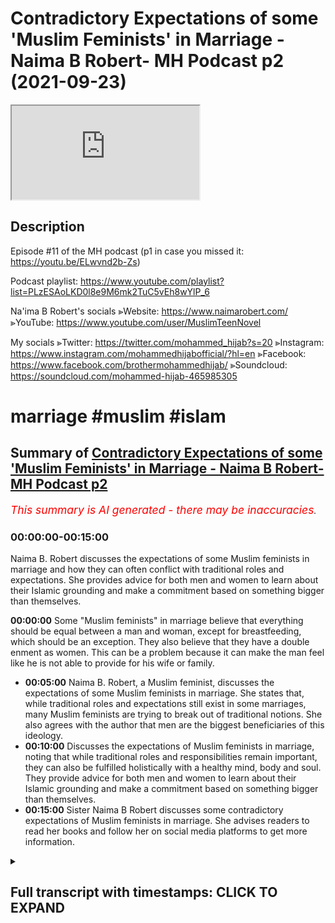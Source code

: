 # Contradictory Expectations of some 'Muslim Feminists' in Marriage - Naima B Robert- MH Podcast p2 (2021-09-23)

<iframe loading='lazy' allow='autoplay' src='https://www.youtube.com/embed/CF7uM2JcpGE'></iframe>

## Description

Episode #11 of the MH podcast
(p1 in case you missed it: <https://youtu.be/ELwvnd2b-Zs>)

Podcast playlist: <https://www.youtube.com/playlist?list=PLzESAoLKD0l8e9M6mk2TuC5vEh8wYlP_6>

Na'ima B Robert's socials
⪢Website: <https://www.naimarobert.com/>
⪢YouTube: <https://www.youtube.com/user/MuslimTeenNovel>

My socials
⪢Twitter: <https://twitter.com/mohammed_hijab?s=20>
⪢Instagram: <https://www.instagram.com/mohammedhijabofficial/?hl=en>
⪢Facebook: <https://www.facebook.com/brothermohammedhijab/>
⪢Soundcloud: <https://soundcloud.com/mohammed-hijab-465985305>

# marriage #muslim #islam

## Summary of [Contradictory Expectations of some 'Muslim Feminists' in Marriage - Naima B Robert- MH Podcast p2](https://www.youtube.com/watch?v=CF7uM2JcpGE)

*<span style="color:red; font-size:125%">This summary is AI generated - there may be inaccuracies</span>. [](/)*

### <a onclick="modifyYTiframeseektime('0')">00:00:00-00:15:00</a>

Naima B. Robert discusses the expectations of some Muslim feminists in marriage and how they can often conflict with traditional roles and expectations. She provides advice for both men and women to learn about their Islamic grounding and make a commitment based on something bigger than themselves.

**<a onclick="modifyYTiframeseektime('0')">00:00:00</a>** Some "Muslim feminists" in marriage believe that everything should be equal between a man and woman, except for breastfeeding, which should be an exception. They also believe that they have a double enment as women. This can be a problem because it can make the man feel like he is not able to provide for his wife or family.

* **<a onclick="modifyYTiframeseektime('300')">00:05:00</a>** Naima B. Robert, a Muslim feminist, discusses the expectations of some Muslim feminists in marriage. She states that, while traditional roles and expectations still exist in some marriages, many Muslim feminists are trying to break out of traditional notions. She also agrees with the author that men are the biggest beneficiaries of this ideology.
* **<a onclick="modifyYTiframeseektime('600')">00:10:00</a>** Discusses the expectations of Muslim feminists in marriage, noting that while traditional roles and responsibilities remain important, they can also be fulfilled holistically with a healthy mind, body and soul. They provide advice for both men and women to learn about their Islamic grounding and make a commitment based on something bigger than themselves.
* **<a onclick="modifyYTiframeseektime('900')">00:15:00</a>** Sister Naima B Robert discusses some contradictory expectations of Muslim feminists in marriage. She advises readers to read her books and follow her on social media platforms to get more information.

<details><summary><h2>Full transcript with timestamps: CLICK TO EXPAND</h2></summary>

<a onclick="modifyYTiframeseektime('0')">0:00:00</a> genoa is like i i find the most  
<a onclick="modifyYTiframeseektime('2')">0:00:02</a> pernicious  
<a onclick="modifyYTiframeseektime('3')">0:00:03</a> and most unacceptable type  
<a onclick="modifyYTiframeseektime('6')">0:00:06</a> of feminist as a muslim feminist do you  
<a onclick="modifyYTiframeseektime('8')">0:00:08</a> know why  
<a onclick="modifyYTiframeseektime('9')">0:00:09</a> because a true feminist like of a second  
<a onclick="modifyYTiframeseektime('12')">0:00:12</a> wave  
<a onclick="modifyYTiframeseektime('12')">0:00:12</a> complexion or  
<a onclick="modifyYTiframeseektime('14')">0:00:14</a> background orientation  
<a onclick="modifyYTiframeseektime('17')">0:00:17</a> she would  
<a onclick="modifyYTiframeseektime('18')">0:00:18</a> everything's 50 50 domestic housework is  
<a onclick="modifyYTiframeseektime('20')">0:00:20</a> 50 50. yeah true and also finances are  
<a onclick="modifyYTiframeseektime('23')">0:00:23</a> 50 50. xyz  
<a onclick="modifyYTiframeseektime('25')">0:00:25</a> yeah everything is that is what the  
<a onclick="modifyYTiframeseektime('27')">0:00:27</a> ideology says  
<a onclick="modifyYTiframeseektime('29')">0:00:29</a> yeah negozi who wrote the feminist  
<a onclick="modifyYTiframeseektime('30')">0:00:30</a> manifesto said everything should be  
<a onclick="modifyYTiframeseektime('32')">0:00:32</a> equal except for breastfeeding and she  
<a onclick="modifyYTiframeseektime('33')">0:00:33</a> gave that only there's the only  
<a onclick="modifyYTiframeseektime('34')">0:00:34</a> exception in her little pamphlet book  
<a onclick="modifyYTiframeseektime('36')">0:00:36</a> that she wrote which is not really an  
<a onclick="modifyYTiframeseektime('38')">0:00:38</a> academic book anyway but it's popular so  
<a onclick="modifyYTiframeseektime('40')">0:00:40</a> she the everything should be 5050. no  
<a onclick="modifyYTiframeseektime('42')">0:00:42</a> problem if everything is 50-50 which  
<a onclick="modifyYTiframeseektime('45')">0:00:45</a> means i'm not going to be putting  
<a onclick="modifyYTiframeseektime('46')">0:00:46</a> extracting half of my resources for you  
<a onclick="modifyYTiframeseektime('49')">0:00:49</a> i'm i'm going to save money i don't need  
<a onclick="modifyYTiframeseektime('51')">0:00:51</a> to do this i don't need to protect you  
<a onclick="modifyYTiframeseektime('52')">0:00:52</a> the fact protection is 50 50. if someone  
<a onclick="modifyYTiframeseektime('54')">0:00:54</a> comes in a burglar i don't need to  
<a onclick="modifyYTiframeseektime('55')">0:00:55</a> protect so on all about something 50 50.  
<a onclick="modifyYTiframeseektime('58')">0:00:58</a> if i'm if i'm with a feminist i would  
<a onclick="modifyYTiframeseektime('60')">0:01:00</a> rather be  
<a onclick="modifyYTiframeseektime('62')">0:01:02</a> yeah put a religious if we're just  
<a onclick="modifyYTiframeseektime('64')">0:01:04</a> talking just based on the the the the  
<a onclick="modifyYTiframeseektime('67')">0:01:07</a> domesticity or lack thereof or the  
<a onclick="modifyYTiframeseektime('70')">0:01:10</a> interactivity a domestic interactivity  
<a onclick="modifyYTiframeseektime('72')">0:01:12</a> and transactional nature of the domestic  
<a onclick="modifyYTiframeseektime('74')">0:01:14</a> environment between man and woman i  
<a onclick="modifyYTiframeseektime('76')">0:01:16</a> would rather be with a feminist than i  
<a onclick="modifyYTiframeseektime('77')">0:01:17</a> would be with a muslim feminist  
<a onclick="modifyYTiframeseektime('79')">0:01:19</a> like a christian i'd rather do a  
<a onclick="modifyYTiframeseektime('81')">0:01:21</a> christian family or something why  
<a onclick="modifyYTiframeseektime('82')">0:01:22</a> because at least she has a sense of  
<a onclick="modifyYTiframeseektime('85')">0:01:25</a> consistent self-consistency everything  
<a onclick="modifyYTiframeseektime('87')">0:01:27</a> is 50 50. but the muslim feminist she  
<a onclick="modifyYTiframeseektime('90')">0:01:30</a> wants to take the resources which means  
<a onclick="modifyYTiframeseektime('92')">0:01:32</a> she wants to not make it 50 50 when it  
<a onclick="modifyYTiframeseektime('94')">0:01:34</a> comes to finances and work and  
<a onclick="modifyYTiframeseektime('96')">0:01:36</a> protection plus so she wants to take all  
<a onclick="modifyYTiframeseektime('99')">0:01:39</a> of the things her entire islamic  
<a onclick="modifyYTiframeseektime('100')">0:01:40</a> entitlements plus she wants to have her  
<a onclick="modifyYTiframeseektime('102')">0:01:42</a> feministic entitlements so she wants a  
<a onclick="modifyYTiframeseektime('104')">0:01:44</a> double entitlement  
<a onclick="modifyYTiframeseektime('106')">0:01:46</a> that woman is a leech that woman is just  
<a onclick="modifyYTiframeseektime('108')">0:01:48</a> a leech and she needs to be called out  
<a onclick="modifyYTiframeseektime('110')">0:01:50</a> in the community people like yourself  
<a onclick="modifyYTiframeseektime('112')">0:01:52</a> need to say listen don't reach off the  
<a onclick="modifyYTiframeseektime('113')">0:01:53</a> man you choose what you want to be you  
<a onclick="modifyYTiframeseektime('115')">0:01:55</a> want to be a muslim this is islam you  
<a onclick="modifyYTiframeseektime('117')">0:01:57</a> know this feminism is different and you  
<a onclick="modifyYTiframeseektime('119')">0:01:59</a> can't mix and if you want to be both  
<a onclick="modifyYTiframeseektime('121')">0:02:01</a> then you're going to end up being a  
<a onclick="modifyYTiframeseektime('122')">0:02:02</a> leech a charity you're a charity you are  
<a onclick="modifyYTiframeseektime('124')">0:02:04</a> a charity you might as well go to oxfam  
<a onclick="modifyYTiframeseektime('126')">0:02:06</a> and put your hands out like this this is  
<a onclick="modifyYTiframeseektime('128')">0:02:08</a> what you should do what would you  
<a onclick="modifyYTiframeseektime('130')">0:02:10</a> respect i'm sorry i'm going out but this  
<a onclick="modifyYTiframeseektime('132')">0:02:12</a> the entitled nature of some people that  
<a onclick="modifyYTiframeseektime('134')">0:02:14</a> want both if you if you want 50 50 then  
<a onclick="modifyYTiframeseektime('137')">0:02:17</a> you have to provide 50 50.  
<a onclick="modifyYTiframeseektime('139')">0:02:19</a> right right you do you see the point  
<a onclick="modifyYTiframeseektime('141')">0:02:21</a> here yeah no i totally get your point  
<a onclick="modifyYTiframeseektime('143')">0:02:23</a> and i think it's interesting it's  
<a onclick="modifyYTiframeseektime('144')">0:02:24</a> anecdotally again um the the experience  
<a onclick="modifyYTiframeseektime('148')">0:02:28</a> of of brothers kind of on these  
<a onclick="modifyYTiframeseektime('150')">0:02:30</a> matrimonial apps etc is pretty much what  
<a onclick="modifyYTiframeseektime('153')">0:02:33</a> you're saying so i'm i'm hearing again  
<a onclick="modifyYTiframeseektime('155')">0:02:35</a> and again about sisters who  
<a onclick="modifyYTiframeseektime('158')">0:02:38</a> want the traditional benefits exactly i  
<a onclick="modifyYTiframeseektime('160')">0:02:40</a> don't want the traditional  
<a onclick="modifyYTiframeseektime('161')">0:02:41</a> responsibilities  
<a onclick="modifyYTiframeseektime('163')">0:02:43</a> this is beautiful they want the  
<a onclick="modifyYTiframeseektime('164')">0:02:44</a> tradition what i was trying to say for  
<a onclick="modifyYTiframeseektime('166')">0:02:46</a> like four or five minutes you said it in  
<a onclick="modifyYTiframeseektime('167')">0:02:47</a> like one sentence they want the  
<a onclick="modifyYTiframeseektime('170')">0:02:50</a> traditional benefits but they do not  
<a onclick="modifyYTiframeseektime('172')">0:02:52</a> want the traditional responsibilities  
<a onclick="modifyYTiframeseektime('174')">0:02:54</a> they don't want that role so a sister  
<a onclick="modifyYTiframeseektime('176')">0:02:56</a> will say islamically you have to provide  
<a onclick="modifyYTiframeseektime('179')">0:02:59</a> for me you have to pay off my car you  
<a onclick="modifyYTiframeseektime('181')">0:03:01</a> have to do this you know i i like this i  
<a onclick="modifyYTiframeseektime('184')">0:03:04</a> like this i like that financially and if  
<a onclick="modifyYTiframeseektime('186')">0:03:06</a> you can't provide financially this  
<a onclick="modifyYTiframeseektime('187')">0:03:07</a> conversation is over okay it's over it  
<a onclick="modifyYTiframeseektime('190')">0:03:10</a> doesn't matter the sister can be she's  
<a onclick="modifyYTiframeseektime('192')">0:03:12</a> got three kids she could be 45 years old  
<a onclick="modifyYTiframeseektime('194')">0:03:14</a> and i know you know people don't like  
<a onclick="modifyYTiframeseektime('196')">0:03:16</a> this but some of us and i'm gonna say us  
<a onclick="modifyYTiframeseektime('200')">0:03:20</a> because i'm not pointing fingers here  
<a onclick="modifyYTiframeseektime('202')">0:03:22</a> i'm looking in the mirror  
<a onclick="modifyYTiframeseektime('203')">0:03:23</a> okay  
<a onclick="modifyYTiframeseektime('204')">0:03:24</a> i want people to understand that i'm not  
<a onclick="modifyYTiframeseektime('206')">0:03:26</a> pointing fingers at anyone i'm looking  
<a onclick="modifyYTiframeseektime('208')">0:03:28</a> in the mirror and i'm very well aware  
<a onclick="modifyYTiframeseektime('211')">0:03:31</a> that some people masha allah at certain  
<a onclick="modifyYTiframeseektime('214')">0:03:34</a> stages of life allah has blessed them  
<a onclick="modifyYTiframeseektime('216')">0:03:36</a> with certain things where masha'allah  
<a onclick="modifyYTiframeseektime('217')">0:03:37</a> they they can make demands and people  
<a onclick="modifyYTiframeseektime('220')">0:03:40</a> fall over themselves to fulfill those  
<a onclick="modifyYTiframeseektime('221')">0:03:41</a> demands mashallah because they they're  
<a onclick="modifyYTiframeseektime('223')">0:03:43</a> highly sought after they're highly  
<a onclick="modifyYTiframeseektime('225')">0:03:45</a> prized right if you're a sister who is  
<a onclick="modifyYTiframeseektime('227')">0:03:47</a> older you have children or you've been  
<a onclick="modifyYTiframeseektime('229')">0:03:49</a> divorced whatever the case may be right  
<a onclick="modifyYTiframeseektime('232')">0:03:52</a> you don't want to have any more kids  
<a onclick="modifyYTiframeseektime('233')">0:03:53</a> okay uh you you've got your and the  
<a onclick="modifyYTiframeseektime('235')">0:03:55</a> thing is what i've also found is  
<a onclick="modifyYTiframeseektime('238')">0:03:58</a> with us as women the older we get  
<a onclick="modifyYTiframeseektime('241')">0:04:01</a> the more life experience we've had the  
<a onclick="modifyYTiframeseektime('243')">0:04:03</a> more we've been married the more we've  
<a onclick="modifyYTiframeseektime('244')">0:04:04</a> had children the more demanding we  
<a onclick="modifyYTiframeseektime('247')">0:04:07</a> become not the less the more demanding  
<a onclick="modifyYTiframeseektime('250')">0:04:10</a> we become so by the time you're 35 and  
<a onclick="modifyYTiframeseektime('252')">0:04:12</a> on your second marriage or you're 40 and  
<a onclick="modifyYTiframeseektime('254')">0:04:14</a> you want to find your third husband your  
<a onclick="modifyYTiframeseektime('256')">0:04:16</a> list of what you want and what you won't  
<a onclick="modifyYTiframeseektime('258')">0:04:18</a> put up with etc is very long now because  
<a onclick="modifyYTiframeseektime('261')">0:04:21</a> you've been you've experienced certain  
<a onclick="modifyYTiframeseektime('263')">0:04:23</a> things you came out of the first  
<a onclick="modifyYTiframeseektime('264')">0:04:24</a> marriage you're like well i don't want  
<a onclick="modifyYTiframeseektime('265')">0:04:25</a> that again now that's new things added  
<a onclick="modifyYTiframeseektime('267')">0:04:27</a> to your list  
<a onclick="modifyYTiframeseektime('269')">0:04:29</a> is it more of a  
<a onclick="modifyYTiframeseektime('271')">0:04:31</a> um  
<a onclick="modifyYTiframeseektime('272')">0:04:32</a> is it more of a negative thing rather  
<a onclick="modifyYTiframeseektime('274')">0:04:34</a> than it is an affirmative thing like  
<a onclick="modifyYTiframeseektime('276')">0:04:36</a> maybe it could be because i don't want  
<a onclick="modifyYTiframeseektime('278')">0:04:38</a> this i don't want this  
<a onclick="modifyYTiframeseektime('280')">0:04:40</a> it could be that i'm not going to do  
<a onclick="modifyYTiframeseektime('281')">0:04:41</a> this again i'm not going to go for that  
<a onclick="modifyYTiframeseektime('282')">0:04:42</a> kind of guy  
<a onclick="modifyYTiframeseektime('283')">0:04:43</a> but i think the point that i'm making  
<a onclick="modifyYTiframeseektime('284')">0:04:44</a> anyway  
<a onclick="modifyYTiframeseektime('285')">0:04:45</a> is um aside from all of that because  
<a onclick="modifyYTiframeseektime('287')">0:04:47</a> maybe somebody was hearing this and say  
<a onclick="modifyYTiframeseektime('288')">0:04:48</a> well that's not me you know i'm not like  
<a onclick="modifyYTiframeseektime('290')">0:04:50</a> that i don't know anybody like that  
<a onclick="modifyYTiframeseektime('292')">0:04:52</a> which is fair enough the point that i'm  
<a onclick="modifyYTiframeseektime('294')">0:04:54</a> making is while you cis are making all  
<a onclick="modifyYTiframeseektime('296')">0:04:56</a> those demands those islamic very islamic  
<a onclick="modifyYTiframeseektime('298')">0:04:58</a> demands traditional demands on this man  
<a onclick="modifyYTiframeseektime('301')">0:05:01</a> you're saying out of your mouth i don't  
<a onclick="modifyYTiframeseektime('304')">0:05:04</a> cook i don't clean um  
<a onclick="modifyYTiframeseektime('307')">0:05:07</a> i'm not going to obey i don't wear hijab  
<a onclick="modifyYTiframeseektime('312')">0:05:12</a> you might as well just say whatever go  
<a onclick="modifyYTiframeseektime('313')">0:05:13</a> marry uh my sister but  
<a onclick="modifyYTiframeseektime('316')">0:05:16</a> but this is this is for me  
<a onclick="modifyYTiframeseektime('318')">0:05:18</a> why i'm having this conversation i'm  
<a onclick="modifyYTiframeseektime('320')">0:05:20</a> trying to have this conversation  
<a onclick="modifyYTiframeseektime('321')">0:05:21</a> inshallah with sisters is  
<a onclick="modifyYTiframeseektime('323')">0:05:23</a> this is where the realism comes in this  
<a onclick="modifyYTiframeseektime('325')">0:05:25</a> is where the pragmatism comes in this is  
<a onclick="modifyYTiframeseektime('327')">0:05:27</a> where you can't have the traditional  
<a onclick="modifyYTiframeseektime('329')">0:05:29</a> benefits without the traditional role if  
<a onclick="modifyYTiframeseektime('331')">0:05:31</a> you want a man to perform the  
<a onclick="modifyYTiframeseektime('334')">0:05:34</a> traditional function guess what he's  
<a onclick="modifyYTiframeseektime('336')">0:05:36</a> looking for a woman who's going to  
<a onclick="modifyYTiframeseektime('338')">0:05:38</a> perform her traditional function so  
<a onclick="modifyYTiframeseektime('341')">0:05:41</a> you don't have to go for a traditional  
<a onclick="modifyYTiframeseektime('342')">0:05:42</a> man that's your choice but if you want  
<a onclick="modifyYTiframeseektime('344')">0:05:44</a> the traditional man and the benefits  
<a onclick="modifyYTiframeseektime('346')">0:05:46</a> that come with that you need to somehow  
<a onclick="modifyYTiframeseektime('348')">0:05:48</a> get okay with the idea of being the  
<a onclick="modifyYTiframeseektime('350')">0:05:50</a> traditional wife because being a  
<a onclick="modifyYTiframeseektime('352')">0:05:52</a> traditional wife it looks a certain way  
<a onclick="modifyYTiframeseektime('354')">0:05:54</a> just like a traditional husband looks a  
<a onclick="modifyYTiframeseektime('355')">0:05:55</a> certain way no one's forcing you to to  
<a onclick="modifyYTiframeseektime('357')">0:05:57</a> go that route it's up to you it's your  
<a onclick="modifyYTiframeseektime('359')">0:05:59</a> choice but you can't have both you can't  
<a onclick="modifyYTiframeseektime('361')">0:06:01</a> have it both ways you can't say  
<a onclick="modifyYTiframeseektime('364')">0:06:04</a> you you don't get to tell me to do this  
<a onclick="modifyYTiframeseektime('366')">0:06:06</a> uh i'm you know i'm not going to let a  
<a onclick="modifyYTiframeseektime('367')">0:06:07</a> man tell me to do that  
<a onclick="modifyYTiframeseektime('370')">0:06:10</a> but you have to pay my bills though  
<a onclick="modifyYTiframeseektime('371')">0:06:11</a> because islam said exactly exactly but  
<a onclick="modifyYTiframeseektime('374')">0:06:14</a> and i'm the same woman or maybe  
<a onclick="modifyYTiframeseektime('376')">0:06:16</a> sometimes this is an archetypal woman  
<a onclick="modifyYTiframeseektime('377')">0:06:17</a> right it's not talking about a woman but  
<a onclick="modifyYTiframeseektime('380')">0:06:20</a> the same archetypal type of woman we're  
<a onclick="modifyYTiframeseektime('381')">0:06:21</a> talking about here she will  
<a onclick="modifyYTiframeseektime('384')">0:06:24</a> uh she will easily bow the knee when it  
<a onclick="modifyYTiframeseektime('387')">0:06:27</a> comes to her white  
<a onclick="modifyYTiframeseektime('390')">0:06:30</a> boss  
<a onclick="modifyYTiframeseektime('391')">0:06:31</a> mcdonald's or whatever she's working or  
<a onclick="modifyYTiframeseektime('393')">0:06:33</a> in the car wash or i don't know where  
<a onclick="modifyYTiframeseektime('396')">0:06:36</a> where she works anywhere she may work in  
<a onclick="modifyYTiframeseektime('398')">0:06:38</a> the cleaning cleaning place or it could  
<a onclick="modifyYTiframeseektime('400')">0:06:40</a> be in the office where she has to even  
<a onclick="modifyYTiframeseektime('401')">0:06:41</a> flirt with the man a little bit to get  
<a onclick="modifyYTiframeseektime('403')">0:06:43</a> where she wants so she is contextual  
<a onclick="modifyYTiframeseektime('406')">0:06:46</a> it's not about oh i i don't i believe in  
<a onclick="modifyYTiframeseektime('408')">0:06:48</a> obedience you do believe in obedience  
<a onclick="modifyYTiframeseektime('411')">0:06:51</a> every single society instructor works on  
<a onclick="modifyYTiframeseektime('414')">0:06:54</a> a  
<a onclick="modifyYTiframeseektime('415')">0:06:55</a> type of hierarchy you know we as muslims  
<a onclick="modifyYTiframeseektime('417')">0:06:57</a> we are we believe in a complementarity  
<a onclick="modifyYTiframeseektime('420')">0:07:00</a> between man and woman we don't believe  
<a onclick="modifyYTiframeseektime('421')">0:07:01</a> in egality between them we believe in a  
<a onclick="modifyYTiframeseektime('423')">0:07:03</a> hierarchical managerial structure just  
<a onclick="modifyYTiframeseektime('426')">0:07:06</a> as you would expect if you went and  
<a onclick="modifyYTiframeseektime('427')">0:07:07</a> worked in a secondary school i was i  
<a onclick="modifyYTiframeseektime('429')">0:07:09</a> worked in many secondary schools the  
<a onclick="modifyYTiframeseektime('431')">0:07:11</a> expectation is is actually quite  
<a onclick="modifyYTiframeseektime('433')">0:07:13</a> sometimes disturbing you come in the  
<a onclick="modifyYTiframeseektime('435')">0:07:15</a> head teacher comes in and all the women  
<a onclick="modifyYTiframeseektime('437')">0:07:17</a> are going around him like sorry uh  
<a onclick="modifyYTiframeseektime('439')">0:07:19</a> concubines around the  
<a onclick="modifyYTiframeseektime('441')">0:07:21</a> something you know you think what the  
<a onclick="modifyYTiframeseektime('442')">0:07:22</a> hell like you know every little word she  
<a onclick="modifyYTiframeseektime('444')">0:07:24</a> says scared  
<a onclick="modifyYTiframeseektime('445')">0:07:25</a> the same woman she's the biggest  
<a onclick="modifyYTiframeseektime('446')">0:07:26</a> feminist when she goes home  
<a onclick="modifyYTiframeseektime('448')">0:07:28</a> this is yeah it's it's it actually blows  
<a onclick="modifyYTiframeseektime('451')">0:07:31</a> my blood especially when it comes from  
<a onclick="modifyYTiframeseektime('452')">0:07:32</a> the muslim community like oh you're your  
<a onclick="modifyYTiframeseektime('454')">0:07:34</a> husband you're lying without him at home  
<a onclick="modifyYTiframeseektime('456')">0:07:36</a> but when you go to you don't replace  
<a onclick="modifyYTiframeseektime('457')">0:07:37</a> that work you know the man can tell you  
<a onclick="modifyYTiframeseektime('459')">0:07:39</a> what he wants whatever you do yeah yeah  
<a onclick="modifyYTiframeseektime('461')">0:07:41</a> but he's paying me but he's it's the  
<a onclick="modifyYTiframeseektime('462')">0:07:42</a> same transactional kind of thing  
<a onclick="modifyYTiframeseektime('464')">0:07:44</a> but he's the thing you're getting all  
<a onclick="modifyYTiframeseektime('465')">0:07:45</a> these benefits as well from the man in  
<a onclick="modifyYTiframeseektime('467')">0:07:47</a> fact he's willing to do your husband as  
<a onclick="modifyYTiframeseektime('469')">0:07:49</a> well before  
<a onclick="modifyYTiframeseektime('470')">0:07:50</a> you right  
<a onclick="modifyYTiframeseektime('471')">0:07:51</a> so i feel like it's just it is actually  
<a onclick="modifyYTiframeseektime('474')">0:07:54</a> wholesale acceptance without resistance  
<a onclick="modifyYTiframeseektime('477')">0:07:57</a> these ideologies of the west which  
<a onclick="modifyYTiframeseektime('479')">0:07:59</a> position a woman as only acceptable  
<a onclick="modifyYTiframeseektime('483')">0:08:03</a> or um  
<a onclick="modifyYTiframeseektime('485')">0:08:05</a> you know even viable as a subject  
<a onclick="modifyYTiframeseektime('488')">0:08:08</a> if she's in the work environment and  
<a onclick="modifyYTiframeseektime('490')">0:08:10</a> that's what the only context where  
<a onclick="modifyYTiframeseektime('491')">0:08:11</a> obedience makes sense but yeah oral  
<a onclick="modifyYTiframeseektime('494')">0:08:14</a> farron says something really good in his  
<a onclick="modifyYTiframeseektime('495')">0:08:15</a> book you know he's got a book called the  
<a onclick="modifyYTiframeseektime('497')">0:08:17</a> myth of male power and he also  
<a onclick="modifyYTiframeseektime('500')">0:08:20</a> boy crisis  
<a onclick="modifyYTiframeseektime('501')">0:08:21</a> oh yes i've heard of that yeah is it  
<a onclick="modifyYTiframeseektime('503')">0:08:23</a> where he taught his recent book but the  
<a onclick="modifyYTiframeseektime('505')">0:08:25</a> classic book that he wrote was called  
<a onclick="modifyYTiframeseektime('506')">0:08:26</a> the myth of male power and in that book  
<a onclick="modifyYTiframeseektime('509')">0:08:29</a> he basically he gives the example of a  
<a onclick="modifyYTiframeseektime('511')">0:08:31</a> woman  
<a onclick="modifyYTiframeseektime('512')">0:08:32</a> who works in a corporate environment  
<a onclick="modifyYTiframeseektime('513')">0:08:33</a> yeah  
<a onclick="modifyYTiframeseektime('514')">0:08:34</a> and he he says what would like this  
<a onclick="modifyYTiframeseektime('516')">0:08:36</a> archetypal woman what would she think if  
<a onclick="modifyYTiframeseektime('518')">0:08:38</a> she's now in charge of more people  
<a onclick="modifyYTiframeseektime('520')">0:08:40</a> would she think that that's an expansion  
<a onclick="modifyYTiframeseektime('522')">0:08:42</a> of her power or influence or what she  
<a onclick="modifyYTiframeseektime('524')">0:08:44</a> thinks that is less power influence he  
<a onclick="modifyYTiframeseektime('526')">0:08:46</a> says she would think that it's an  
<a onclick="modifyYTiframeseektime('528')">0:08:48</a> expansion of her parent influence when  
<a onclick="modifyYTiframeseektime('530')">0:08:50</a> she goes home and she has more kids she  
<a onclick="modifyYTiframeseektime('531')">0:08:51</a> she sees as more of a burden she's  
<a onclick="modifyYTiframeseektime('533')">0:08:53</a> encumbered with those children she's  
<a onclick="modifyYTiframeseektime('535')">0:08:55</a> burdened with them  
<a onclick="modifyYTiframeseektime('536')">0:08:56</a> but she has more influence on the  
<a onclick="modifyYTiframeseektime('538')">0:08:58</a> children and will have more influence on  
<a onclick="modifyYTiframeseektime('540')">0:09:00</a> those children than she could or ever  
<a onclick="modifyYTiframeseektime('541')">0:09:01</a> will have influence on those employees  
<a onclick="modifyYTiframeseektime('544')">0:09:04</a> it's the same paradigm but different  
<a onclick="modifyYTiframeseektime('545')">0:09:05</a> environment the moment it moves into the  
<a onclick="modifyYTiframeseektime('547')">0:09:07</a> domestic environment  
<a onclick="modifyYTiframeseektime('549')">0:09:09</a> the moment drudgery starts to appear  
<a onclick="modifyYTiframeseektime('552')">0:09:12</a> this domestic drudgery  
<a onclick="modifyYTiframeseektime('554')">0:09:14</a> starts to appear and becomes uh the  
<a onclick="modifyYTiframeseektime('557')">0:09:17</a> prevailing narrative theme as you said  
<a onclick="modifyYTiframeseektime('560')">0:09:20</a> you know honestly it's like if it's in  
<a onclick="modifyYTiframeseektime('561')">0:09:21</a> this context it's oppression if it's in  
<a onclick="modifyYTiframeseektime('563')">0:09:23</a> this context it's professionalism you  
<a onclick="modifyYTiframeseektime('565')">0:09:25</a> see how they change the words you're  
<a onclick="modifyYTiframeseektime('567')">0:09:27</a> being professional professional when  
<a onclick="modifyYTiframeseektime('570')">0:09:30</a> you're listening to your boss but you  
<a onclick="modifyYTiframeseektime('571')">0:09:31</a> are  
<a onclick="modifyYTiframeseektime('572')">0:09:32</a> you are a slave oppressed at home when  
<a onclick="modifyYTiframeseektime('575')">0:09:35</a> you're in the house you know listening  
<a onclick="modifyYTiframeseektime('576')">0:09:36</a> to the hierarchy  
<a onclick="modifyYTiframeseektime('578')">0:09:38</a> and it's just it's a play on lexicon and  
<a onclick="modifyYTiframeseektime('580')">0:09:40</a> they've been able to dupe half of the  
<a onclick="modifyYTiframeseektime('582')">0:09:42</a> population so they can pull them out of  
<a onclick="modifyYTiframeseektime('584')">0:09:44</a> homes so that they can stimulate their  
<a onclick="modifyYTiframeseektime('585')">0:09:45</a> economies and  
<a onclick="modifyYTiframeseektime('588')">0:09:48</a> and quite frankly  
<a onclick="modifyYTiframeseektime('589')">0:09:49</a> they men are the biggest beneficiaries  
<a onclick="modifyYTiframeseektime('591')">0:09:51</a> of this ideology sure  
<a onclick="modifyYTiframeseektime('593')">0:09:53</a> i i was just true i 100 100 agree with  
<a onclick="modifyYTiframeseektime('596')">0:09:56</a> you i i agree because you know the the  
<a onclick="modifyYTiframeseektime('598')">0:09:58</a> anyway alhamdulillah i think  
<a onclick="modifyYTiframeseektime('601')">0:10:01</a> the the steep decline that you know  
<a onclick="modifyYTiframeseektime('603')">0:10:03</a> we've seen in terms of you know sexual  
<a onclick="modifyYTiframeseektime('605')">0:10:05</a> morality since the 60s  
<a onclick="modifyYTiframeseektime('608')">0:10:08</a> um  
<a onclick="modifyYTiframeseektime('609')">0:10:09</a> i think our deen has managed to  
<a onclick="modifyYTiframeseektime('611')">0:10:11</a> to to to shield us from the worst of  
<a onclick="modifyYTiframeseektime('614')">0:10:14</a> that  
<a onclick="modifyYTiframeseektime('615')">0:10:15</a> obviously in muslim countries there is a  
<a onclick="modifyYTiframeseektime('617')">0:10:17</a> slow burn  
<a onclick="modifyYTiframeseektime('619')">0:10:19</a> um but for lots of different reasons it  
<a onclick="modifyYTiframeseektime('621')">0:10:21</a> just hasn't been you know sort of steep  
<a onclick="modifyYTiframeseektime('624')">0:10:24</a> downwards whatever as it is in the west  
<a onclick="modifyYTiframeseektime('626')">0:10:26</a> but but but even if we are not having  
<a onclick="modifyYTiframeseektime('629')">0:10:29</a> you know partners before marriage if  
<a onclick="modifyYTiframeseektime('631')">0:10:31</a> even if we're not kind of having a hot  
<a onclick="modifyYTiframeseektime('633')">0:10:33</a> girl summer and all of that kind of  
<a onclick="modifyYTiframeseektime('634')">0:10:34</a> thing the ideas are all around us and  
<a onclick="modifyYTiframeseektime('637')">0:10:37</a> that's why i think it's really important  
<a onclick="modifyYTiframeseektime('639')">0:10:39</a> to have these open conversations and  
<a onclick="modifyYTiframeseektime('641')">0:10:41</a> really get young men and women  
<a onclick="modifyYTiframeseektime('644')">0:10:44</a> to examine the forces around them and  
<a onclick="modifyYTiframeseektime('647')">0:10:47</a> examine the ideas that they're  
<a onclick="modifyYTiframeseektime('648')">0:10:48</a> surrounded by and and learn more about  
<a onclick="modifyYTiframeseektime('651')">0:10:51</a> their islamic grounding so that they  
<a onclick="modifyYTiframeseektime('653')">0:10:53</a> have an effective filter for those ideas  
<a onclick="modifyYTiframeseektime('656')">0:10:56</a> that are around us  
<a onclick="modifyYTiframeseektime('658')">0:10:58</a> otherwise we're just going to go the way  
<a onclick="modifyYTiframeseektime('659')">0:10:59</a> the way of the people went before we're  
<a onclick="modifyYTiframeseektime('661')">0:11:01</a> just going to follow them like a lizard  
<a onclick="modifyYTiframeseektime('662')">0:11:02</a> and a hole you're right to finalize this  
<a onclick="modifyYTiframeseektime('664')">0:11:04</a> discussion it's been a pleasure talking  
<a onclick="modifyYTiframeseektime('665')">0:11:05</a> to you by the way and allah has been  
<a onclick="modifyYTiframeseektime('667')">0:11:07</a> very very fruitful  
<a onclick="modifyYTiframeseektime('668')">0:11:08</a> uh and i thank you so much for all your  
<a onclick="modifyYTiframeseektime('670')">0:11:10</a> insights they have been good and you've  
<a onclick="modifyYTiframeseektime('671')">0:11:11</a> articulated yourself very well i'm going  
<a onclick="modifyYTiframeseektime('673')">0:11:13</a> to steal some of your articulations and  
<a onclick="modifyYTiframeseektime('674')">0:11:14</a> repackage them one way traditional roles  
<a onclick="modifyYTiframeseektime('676')">0:11:16</a> traditional responsibilities you know  
<a onclick="modifyYTiframeseektime('679')">0:11:19</a> it's there you you have the gift of  
<a onclick="modifyYTiframeseektime('682')">0:11:22</a> of being able to to summarize things but  
<a onclick="modifyYTiframeseektime('684')">0:11:24</a> i was going to ask you this question  
<a onclick="modifyYTiframeseektime('686')">0:11:26</a> which is  
<a onclick="modifyYTiframeseektime('687')">0:11:27</a> a parting advice now for muslim men a  
<a onclick="modifyYTiframeseektime('690')">0:11:30</a> muslim woman young let's say call them  
<a onclick="modifyYTiframeseektime('692')">0:11:32</a> millennials call them whatever you want  
<a onclick="modifyYTiframeseektime('693')">0:11:33</a> starting up yeah this this channel the  
<a onclick="modifyYTiframeseektime('695')">0:11:35</a> demographic of it  
<a onclick="modifyYTiframeseektime('697')">0:11:37</a> maybe 18 to 35 18 to 45 that's the kind  
<a onclick="modifyYTiframeseektime('699')">0:11:39</a> of major age group there so  
<a onclick="modifyYTiframeseektime('702')">0:11:42</a> a lot of men a lot of women are gonna  
<a onclick="modifyYTiframeseektime('703')">0:11:43</a> start families and stuff like that  
<a onclick="modifyYTiframeseektime('706')">0:11:46</a> what advice would you give a young man  
<a onclick="modifyYTiframeseektime('708')">0:11:48</a> let's start with the man right advice  
<a onclick="modifyYTiframeseektime('710')">0:11:50</a> you would give based on your extensive  
<a onclick="modifyYTiframeseektime('711')">0:11:51</a> experience in the community and your own  
<a onclick="modifyYTiframeseektime('713')">0:11:53</a> life experience  
<a onclick="modifyYTiframeseektime('714')">0:11:54</a> on how to what to look out for what are  
<a onclick="modifyYTiframeseektime('717')">0:11:57</a> the blind spots what should we do what  
<a onclick="modifyYTiframeseektime('718')">0:11:58</a> should we look out for  
<a onclick="modifyYTiframeseektime('720')">0:12:00</a> a young man starting up and the same  
<a onclick="modifyYTiframeseektime('721')">0:12:01</a> advice for a young woman  
<a onclick="modifyYTiframeseektime('724')">0:12:04</a> so the first thing that i would say is  
<a onclick="modifyYTiframeseektime('726')">0:12:06</a> echoing what we said before which is to  
<a onclick="modifyYTiframeseektime('728')">0:12:08</a> get your grounding in your deen  
<a onclick="modifyYTiframeseektime('730')">0:12:10</a> the second thing i would say is  
<a onclick="modifyYTiframeseektime('732')">0:12:12</a> pay attention to your mental health  
<a onclick="modifyYTiframeseektime('734')">0:12:14</a> and make sure that you are healthy  
<a onclick="modifyYTiframeseektime('738')">0:12:18</a> mind body soul  
<a onclick="modifyYTiframeseektime('739')">0:12:19</a> because a healthy person moving forward  
<a onclick="modifyYTiframeseektime('741')">0:12:21</a> in life into a partnership with another  
<a onclick="modifyYTiframeseektime('743')">0:12:23</a> healthy person what do you have have a  
<a onclick="modifyYTiframeseektime('745')">0:12:25</a> healthy marriage so that advice is for  
<a onclick="modifyYTiframeseektime('747')">0:12:27</a> both is to learn your deen and get  
<a onclick="modifyYTiframeseektime('750')">0:12:30</a> healthy  
<a onclick="modifyYTiframeseektime('751')">0:12:31</a> i mean that holistically mind body and  
<a onclick="modifyYTiframeseektime('753')">0:12:33</a> soul get healthy if you're struggling  
<a onclick="modifyYTiframeseektime('755')">0:12:35</a> get help if you are confused get help  
<a onclick="modifyYTiframeseektime('759')">0:12:39</a> you know don't think that a marriage or  
<a onclick="modifyYTiframeseektime('761')">0:12:41</a> a husband or a wife is going to solve  
<a onclick="modifyYTiframeseektime('763')">0:12:43</a> any issues that you have any anything  
<a onclick="modifyYTiframeseektime('765')">0:12:45</a> that you're carrying with you you don't  
<a onclick="modifyYTiframeseektime('767')">0:12:47</a> want to take that into a marriage right  
<a onclick="modifyYTiframeseektime('769')">0:12:49</a> you've got any addictions anything like  
<a onclick="modifyYTiframeseektime('770')">0:12:50</a> that and i say this because this  
<a onclick="modifyYTiframeseektime('772')">0:12:52</a> generation it seems to be is the  
<a onclick="modifyYTiframeseektime('774')">0:12:54</a> mentally the most fragile generation  
<a onclick="modifyYTiframeseektime('776')">0:12:56</a> that we've probably ever seen you know  
<a onclick="modifyYTiframeseektime('777')">0:12:57</a> this is the generation where we have you  
<a onclick="modifyYTiframeseektime('780')">0:13:00</a> know just off the charts level of  
<a onclick="modifyYTiframeseektime('782')">0:13:02</a> depression anxiety suicidal thoughts  
<a onclick="modifyYTiframeseektime('784')">0:13:04</a> self-harm and muslims have it too we're  
<a onclick="modifyYTiframeseektime('786')">0:13:06</a> not immune even  
<a onclick="modifyYTiframeseektime('788')">0:13:08</a> where you're on instagram and tick-tock  
<a onclick="modifyYTiframeseektime('790')">0:13:10</a> okay it's game over right so that's what  
<a onclick="modifyYTiframeseektime('793')">0:13:13</a> i would say the first thing learn your  
<a onclick="modifyYTiframeseektime('795')">0:13:15</a> deen and get healthy and  
<a onclick="modifyYTiframeseektime('797')">0:13:17</a> choose a healthy partner understand what  
<a onclick="modifyYTiframeseektime('799')">0:13:19</a> it means to be a wife understand what it  
<a onclick="modifyYTiframeseektime('802')">0:13:22</a> means to be a husband and actively learn  
<a onclick="modifyYTiframeseektime('804')">0:13:24</a> and cultivate those qualities within you  
<a onclick="modifyYTiframeseektime('807')">0:13:27</a> unfortunately it's something that it's  
<a onclick="modifyYTiframeseektime('809')">0:13:29</a> not really spoken about  
<a onclick="modifyYTiframeseektime('811')">0:13:31</a> what does it mean to be a wife i was  
<a onclick="modifyYTiframeseektime('812')">0:13:32</a> thinking to myself if i was to do a  
<a onclick="modifyYTiframeseektime('814')">0:13:34</a> video for example you know are you wife  
<a onclick="modifyYTiframeseektime('816')">0:13:36</a> material i don't actually think that a  
<a onclick="modifyYTiframeseektime('818')">0:13:38</a> lot of young people could even say what  
<a onclick="modifyYTiframeseektime('819')">0:13:39</a> wife material is  
<a onclick="modifyYTiframeseektime('821')">0:13:41</a> you know what i mean husband material i  
<a onclick="modifyYTiframeseektime('823')">0:13:43</a> think people know kind of what husband  
<a onclick="modifyYTiframeseektime('824')">0:13:44</a> material is okay i need to provide and  
<a onclick="modifyYTiframeseektime('826')">0:13:46</a> protect you know whatever but wife  
<a onclick="modifyYTiframeseektime('828')">0:13:48</a> material i think a lot of people are  
<a onclick="modifyYTiframeseektime('830')">0:13:50</a> confused because we've got  
<a onclick="modifyYTiframeseektime('832')">0:13:52</a> our own way of valuing ourselves as  
<a onclick="modifyYTiframeseektime('835')">0:13:55</a> women that has nothing to do with being  
<a onclick="modifyYTiframeseektime('837')">0:13:57</a> a wife and it has nothing to do with  
<a onclick="modifyYTiframeseektime('839')">0:13:59</a> what men are looking for when they look  
<a onclick="modifyYTiframeseektime('841')">0:14:01</a> for a wife right  
<a onclick="modifyYTiframeseektime('842')">0:14:02</a> so so these are some of the  
<a onclick="modifyYTiframeseektime('843')">0:14:03</a> conversations to have with yourself main  
<a onclick="modifyYTiframeseektime('846')">0:14:06</a> thing is  
<a onclick="modifyYTiframeseektime('847')">0:14:07</a> be healthy look for someone healthy to  
<a onclick="modifyYTiframeseektime('849')">0:14:09</a> build with and make a commitment that is  
<a onclick="modifyYTiframeseektime('852')">0:14:12</a> based on something bigger than  
<a onclick="modifyYTiframeseektime('853')">0:14:13</a> yourselves it's not just a pleasure  
<a onclick="modifyYTiframeseektime('855')">0:14:15</a> thing it's not just a fun thing it's not  
<a onclick="modifyYTiframeseektime('857')">0:14:17</a> just like a good time thing it's not  
<a onclick="modifyYTiframeseektime('859')">0:14:19</a> like  
<a onclick="modifyYTiframeseektime('860')">0:14:20</a> tick tock it's not like pinterest it's a  
<a onclick="modifyYTiframeseektime('863')">0:14:23</a> commitment and insha allah will bless  
<a onclick="modifyYTiframeseektime('865')">0:14:25</a> you with joy and happiness and good  
<a onclick="modifyYTiframeseektime('867')">0:14:27</a> times but it will come at a cost you'll  
<a onclick="modifyYTiframeseektime('869')">0:14:29</a> have to sacrifice you have to understand  
<a onclick="modifyYTiframeseektime('871')">0:14:31</a> that and be prepared to do that  
<a onclick="modifyYTiframeseektime('873')">0:14:33</a> inshallah and just make a decision to  
<a onclick="modifyYTiframeseektime('875')">0:14:35</a> say  
<a onclick="modifyYTiframeseektime('876')">0:14:36</a> healthy children will come from me  
<a onclick="modifyYTiframeseektime('878')">0:14:38</a> you know a healthy lineage is going to  
<a onclick="modifyYTiframeseektime('880')">0:14:40</a> come from me and mine inshallah and i'm  
<a onclick="modifyYTiframeseektime('882')">0:14:42</a> going to do everything in my power to  
<a onclick="modifyYTiframeseektime('884')">0:14:44</a> ensure the health of my family unit and  
<a onclick="modifyYTiframeseektime('887')">0:14:47</a> those who come up after me inshallah we  
<a onclick="modifyYTiframeseektime('888')">0:14:48</a> have 10 hundred a thousand fifty  
<a onclick="modifyYTiframeseektime('891')">0:14:51</a> thousand people who've made that  
<a onclick="modifyYTiframeseektime('893')">0:14:53</a> decision and are on that path  
<a onclick="modifyYTiframeseektime('894')">0:14:54</a> subhanallah look how it would affect our  
<a onclick="modifyYTiframeseektime('896')">0:14:56</a> communities  
<a onclick="modifyYTiframeseektime('898')">0:14:58</a> it would change the game completely  
<a onclick="modifyYTiframeseektime('900')">0:15:00</a> precious advice and you've killed two  
<a onclick="modifyYTiframeseektime('902')">0:15:02</a> birds with one stone with that last can  
<a onclick="modifyYTiframeseektime('904')">0:15:04</a> you tell us where we can see that we'll  
<a onclick="modifyYTiframeseektime('905')">0:15:05</a> read some of your books so  
<a onclick="modifyYTiframeseektime('907')">0:15:07</a> where are you on social media where we  
<a onclick="modifyYTiframeseektime('909')">0:15:09</a> can see some of your kind of uh videos  
<a onclick="modifyYTiframeseektime('911')">0:15:11</a> or or any programs that you're doing for  
<a onclick="modifyYTiframeseektime('913')">0:15:13</a> young men young women women in  
<a onclick="modifyYTiframeseektime('915')">0:15:15</a> particular i know you do a lot of stuff  
<a onclick="modifyYTiframeseektime('916')">0:15:16</a> where can we  
<a onclick="modifyYTiframeseektime('917')">0:15:17</a> get that stuff  
<a onclick="modifyYTiframeseektime('919')">0:15:19</a> i'm on all the platforms instagram  
<a onclick="modifyYTiframeseektime('921')">0:15:21</a> facebook twitter youtube name abby  
<a onclick="modifyYTiframeseektime('923')">0:15:23</a> robert and all my books are available on  
<a onclick="modifyYTiframeseektime('925')">0:15:25</a> amazon also just search name would be  
<a onclick="modifyYTiframeseektime('926')">0:15:26</a> robert and you will find all 25 of them  
<a onclick="modifyYTiframeseektime('928')">0:15:28</a> there alhamdulillah fantastic  
<a onclick="modifyYTiframeseektime('931')">0:15:31</a> masha'allah you've done a great job and  
<a onclick="modifyYTiframeseektime('933')">0:15:33</a> i really had an  
<a onclick="modifyYTiframeseektime('935')">0:15:35</a> enjoyable and fruitful conversation with  
<a onclick="modifyYTiframeseektime('937')">0:15:37</a> you hopefully we'll do it another time  
<a onclick="modifyYTiframeseektime('939')">0:15:39</a> and  
<a onclick="modifyYTiframeseektime('940')">0:15:40</a> for those who are watching at home we've  
<a onclick="modifyYTiframeseektime('943')">0:15:43</a> we have kind of maybe you could argue  
<a onclick="modifyYTiframeseektime('946')">0:15:46</a> diverted a little bit from the remit  
<a onclick="modifyYTiframeseektime('949')">0:15:49</a> but a lot of these issues  
<a onclick="modifyYTiframeseektime('952')">0:15:52</a> which have been discussed today really  
<a onclick="modifyYTiframeseektime('954')">0:15:54</a> do affect the muslim community and they  
<a onclick="modifyYTiframeseektime('956')">0:15:56</a> do need to be spoken about and i think  
<a onclick="modifyYTiframeseektime('958')">0:15:58</a> uh  
<a onclick="modifyYTiframeseektime('959')">0:15:59</a> many if not most especially on this  
<a onclick="modifyYTiframeseektime('960')">0:16:00</a> channel would agree  
<a onclick="modifyYTiframeseektime('962')">0:16:02</a> that sister naima has done a wonderful  
<a onclick="modifyYTiframeseektime('964')">0:16:04</a> job in tackling those issues until next  
<a onclick="modifyYTiframeseektime('966')">0:16:06</a> time salaam alaikum warahmatullahi  
</details>
